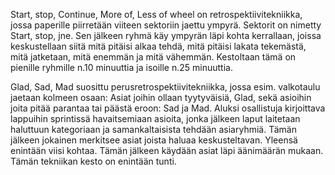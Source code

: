 
Start, stop, Continue, More of, Less of wheel on retrospektiivitekniikka, jossa paperille piirretään viiteen sektoriin jaettu ympyrä. Sektorit on nimetty Start, stop, jne. Sen jälkeen ryhmä käy ympyrän läpi kohta kerrallaan, joissa keskustellaan siitä mitä pitäisi alkaa tehdä, mitä pitäisi lakata tekemästä, mitä jatketaan, mitä enemmän ja mitä vähemmän. Kestoltaan tämä on pienille ryhmille n.10 minuuttia ja isoille n.25 minuuttia.

Glad, Sad, Mad suosittu perusretrospektiivitekniikka, jossa esim. valkotaulu jaetaan kolmeen osaan: Asiat joihin ollaan tyytyväisiä, Glad, sekä asioihin joita pitää parantaa tai päästä eroon: Sad ja Mad. Aluksi osallistuja kirjoittava lappuihin sprintissä havaitsemiaan asioita, jonka jälkeen laput laitetaan haluttuun kategoriaan ja samankaltaisista tehdään asiaryhmiä. Tämän jälkeen jokainen merkitsee asiat joista haluaa keskusteltavan. Yleensä enintään viisi kohtaa. Tämän jälkeen käydään asiat läpi äänimäärän mukaan. Tämän tekniikan kesto on enintään tunti.

